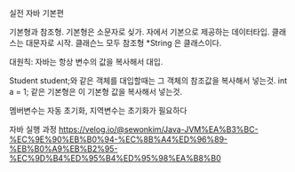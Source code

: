 실전 자바 기본편

기본형과 참조형.
기본형은 소문자로 싲가. 자에서 기본으로 제공하는 데이터타입.
클래스는 대문자로 시작. 클래슨느 모두 참조형
*String 은 클래스이다. 

대원칙: 자바는 항상 변수의 값을 복사해서 대입.

Student student;와 같은 객체를 대입할때는 그 객체의 참조값을 복사해서 넣는것.
int a = 1; 같은 기본형은 이 기본형 값을 복사해서 넣는것.


멤버변수는 자동 초기화, 지역변수는 초기화가 필요하다

자바 실행 과정
https://velog.io/@sewonkim/Java-JVM%EA%B3%BC-%EC%9E%90%EB%B0%94-%EC%8B%A4%ED%96%89-%EB%B0%A9%EB%B2%95-%EC%9D%B4%ED%95%B4%ED%95%98%EA%B8%B0

